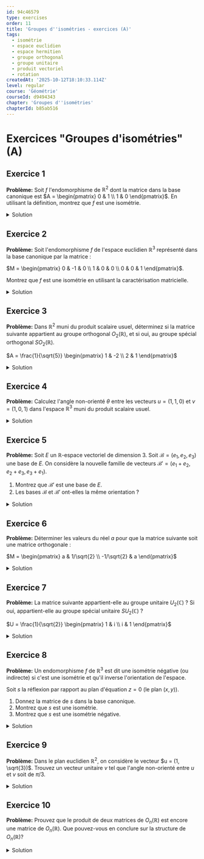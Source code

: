 ```yaml
---
id: 94c46579
type: exercises
order: 11
title: 'Groupes d''isométries - exercices (A)'
tags:
  - isométrie
  - espace euclidien
  - espace hermitien
  - groupe orthogonal
  - groupe unitaire
  - produit vectoriel
  - rotation
createdAt: '2025-10-12T18:10:33.114Z'
level: regular
course: 'Géométrie'
courseId: d9494343
chapter: 'Groupes d''isométries'
chapterId: b85ab516
---
```

# Exercices "Groupes d'isométries" (A)

## Exercice 1

**Problème:** Soit $f$ l'endomorphisme de $\mathbb{R}^2$ dont la matrice dans la base canonique est $A = \begin{pmatrix} 0 & 1 \\ 1 & 0 \end{pmatrix}$. En utilisant la définition, montrez que $f$ est une isométrie.

<details>

<summary>Solution</summary>

**Méthode:** Pour montrer que $f$ est une isométrie en utilisant la définition, nous devons vérifier que pour tout vecteur $x \in \mathbb{R}^2$, on a $\|f(x)\| = \|x\|$. On va calculer la norme au carré $\|f(x)\|^2$ pour un vecteur générique $x=(u,v)$ et montrer qu'elle est égale à $\|x\|^2$.

**Étapes:**

1.  Soit $x = \begin{pmatrix} u \\ v \end{pmatrix}$ un vecteur quelconque de $\mathbb{R}^2$. Sa norme au carré est $\|x\|^2 = u^2 + v^2$.

2.  Calculons l'image de $x$ par $f$.

    $f(x) = A x = \begin{pmatrix} 0 & 1 \\ 1 & 0 \end{pmatrix} \begin{pmatrix} u \\ v \end{pmatrix} = \begin{pmatrix} v \\ u \end{pmatrix}$.

3.  Calculons la norme au carré de $f(x)$.

    $\|f(x)\|^2 = v^2 + u^2$.

4.  Comparons les normes au carré.

    On observe que $\|f(x)\|^2 = v^2 + u^2 = u^2 + v^2 = \|x\|^2$.

5.  Puisque les normes sont des nombres positifs, l'égalité des carrés implique l'égalité des normes : $\|f(x)\| = \|x\|$.

**Conclusion:** L'application $f$ préserve la norme de tout vecteur de $\mathbb{R}^2$, c'est donc une isométrie. Géométriquement, il s'agit de la réflexion par rapport à la droite d'équation $y=x$.

**Réponse:** L'application $f$ est une isométrie car pour tout $x=(u,v) \in \mathbb{R}^2$, $\|f(x)\|^2 = v^2+u^2 = \|x\|^2$.

</details>

## Exercice 2

**Problème:** Soit l'endomorphisme $f$ de l'espace euclidien $\mathbb{R}^3$ représenté dans la base canonique par la matrice :

$M = \begin{pmatrix} 0 & -1 & 0 \\ 1 & 0 & 0 \\ 0 & 0 & 1 \end{pmatrix}$.

Montrez que $f$ est une isométrie en utilisant la caractérisation matricielle.

<details>

<summary>Solution</summary>

**Méthode:** Une des caractérisations d'une isométrie (ou transformation orthogonale dans $\mathbb{R}^n$) est que sa matrice $M$ dans une base orthonormée vérifie la relation ${}^tMM = I_n$, où ${}^tM$ est la transposée de $M$ et $I_n$ est la matrice identité. La base canonique de $\mathbb{R}^3$ étant orthonormée, il suffit de calculer le produit ${}^tMM$ et de vérifier s'il est égal à $I_3$.

**Étapes:**

1.  Écrire la matrice $M$ et sa transposée ${}^tM$.

    $M = \begin{pmatrix} 0 & -1 & 0 \\ 1 & 0 & 0 \\ 0 & 0 & 1 \end{pmatrix}$

    ${}^tM = \begin{pmatrix} 0 & 1 & 0 \\ -1 & 0 & 0 \\ 0 & 0 & 1 \end{pmatrix}$

2.  Calculer le produit ${}^tMM$.

    ${}^tMM = \begin{pmatrix} 0 & 1 & 0 \\ -1 & 0 & 0 \\ 0 & 0 & 1 \end{pmatrix} \begin{pmatrix} 0 & -1 & 0 \\ 1 & 0 & 0 \\ 0 & 0 & 1 \end{pmatrix}$

3.  Effectuer la multiplication matricielle.

    Le coefficient $(1,1)$ est $(0)(0) + (1)(1) + (0)(0) = 1$.

    Le coefficient $(1,2)$ est $(0)(-1) + (1)(0) + (0)(0) = 0$.

    Le coefficient $(1,3)$ est $(0)(0) + (1)(0) + (0)(1) = 0$.

    Le coefficient $(2,1)$ est $(-1)(0) + (0)(1) + (0)(0) = 0$.

    Le coefficient $(2,2)$ est $(-1)(-1) + (0)(0) + (0)(0) = 1$.

    Le coefficient $(2,3)$ est $(-1)(0) + (0)(0) + (0)(1) = 0$.

    Le coefficient $(3,1)$ est $(0)(0) + (0)(1) + (1)(0) = 0$.

    Le coefficient $(3,2)$ est $(0)(-1) + (0)(0) + (1)(0) = 0$.

    Le coefficient $(3,3)$ est $(0)(0) + (0)(0) + (1)(1) = 1$.

4.  Le résultat est donc :

    ${}^tMM = \begin{pmatrix} 1 & 0 & 0 \\ 0 & 1 & 0 \\ 0 & 0 & 1 \end{pmatrix} = I_3$.

**Conclusion:** La condition ${}^tMM = I_3$ est vérifiée. Par conséquent, l'endomorphisme $f$ représenté par la matrice $M$ est une isométrie. Il s'agit d'une rotation de $\pi/2$ autour de l'axe des $z$.

**Réponse:** L'endomorphisme $f$ est une isométrie car sa matrice $M$ dans la base canonique vérifie ${}^tMM = I_3$.

</details>

## Exercice 3

**Problème:** Dans $\mathbb{R}^2$ muni du produit scalaire usuel, déterminez si la matrice suivante appartient au groupe orthogonal $O_2(\mathbb{R})$, et si oui, au groupe spécial orthogonal $SO_2(\mathbb{R})$.

$A = \frac{1}{\sqrt{5}} \begin{pmatrix} 1 & -2 \\ 2 & 1 \end{pmatrix}$

<details>

<summary>Solution</summary>

**Méthode:** Pour qu'une matrice $A$ appartienne à $O_2(\mathbb{R})$, elle doit vérifier ${}^tAA = I_2$. Si cette condition est remplie, on calcule son déterminant. Si $\det(A) = 1$, elle appartient à $SO_2(\mathbb{R})$. Si $\det(A) = -1$, elle appartient à $O_2(\mathbb{R})$ mais pas à $SO_2(\mathbb{R})$.

**Étapes:**

1.  Calculer la transposée de $A$.

    $A = \begin{pmatrix} 1/\sqrt{5} & -2/\sqrt{5} \\ 2/\sqrt{5} & 1/\sqrt{5} \end{pmatrix}$

    ${}^tA = \begin{pmatrix} 1/\sqrt{5} & 2/\sqrt{5} \\ -2/\sqrt{5} & 1/\sqrt{5} \end{pmatrix}$

2.  Calculer le produit ${}^tAA$.

    ${}^tAA = \begin{pmatrix} 1/\sqrt{5} & 2/\sqrt{5} \\ -2/\sqrt{5} & 1/\sqrt{5} \end{pmatrix} \begin{pmatrix} 1/\sqrt{5} & -2/\sqrt{5} \\ 2/\sqrt{5} & 1/\sqrt{5} \end{pmatrix}$

    ${}^tAA = \begin{pmatrix} \frac{1}{5}+\frac{4}{5} & \frac{-2}{5}+\frac{2}{5} \\ \frac{-2}{5}+\frac{2}{5} & \frac{4}{5}+\frac{1}{5} \end{pmatrix} = \begin{pmatrix} 1 & 0 \\ 0 & 1 \end{pmatrix} = I_2$.

    La matrice $A$ est donc bien orthogonale, elle appartient à $O_2(\mathbb{R})$.

3.  Calculer le déterminant de $A$.

    $\det(A) = \left(\frac{1}{\sqrt{5}}\right)\left(\frac{1}{\sqrt{5}}\right) - \left(\frac{-2}{\sqrt{5}}\right)\left(\frac{2}{\sqrt{5}}\right)$

    $\det(A) = \frac{1}{5} - \frac{-4}{5} = \frac{1}{5} + \frac{4}{5} = \frac{5}{5} = 1$.

**Conclusion:** Puisque ${}^tAA=I_2$ et $\det(A)=1$, la matrice $A$ appartient au groupe spécial orthogonal $SO_2(\mathbb{R})$.

**Réponse:** La matrice $A$ appartient à $SO_2(\mathbb{R})$.

</details>

## Exercice 4

**Problème:** Calculez l'angle non-orienté $\theta$ entre les vecteurs $u=(1, 1, 0)$ et $v=(1, 0, 1)$ dans l'espace $\mathbb{R}^3$ muni du produit scalaire usuel.

<details>

<summary>Solution</summary>

**Méthode:** L'angle non-orienté $\theta \in [0, \pi]$ entre deux vecteurs non nuls $u$ et $v$ est donné par la formule :

$\theta = \arccos\left(\frac{\langle u, v \rangle}{\|u\| \|v\|}\right)$.

Il faut donc calculer le produit scalaire $\langle u, v \rangle$, les normes $\|u\|$ et $\|v\|$, puis en déduire l'angle.

**Étapes:**

1.  Calculer le produit scalaire $\langle u, v \rangle$.

    $\langle u, v \rangle = (1)(1) + (1)(0) + (0)(1) = 1$.

2.  Calculer la norme de $u$.

    $\|u\| = \sqrt{1^2 + 1^2 + 0^2} = \sqrt{2}$.

3.  Calculer la norme de $v$.

    $\|v\| = \sqrt{1^2 + 0^2 + 1^2} = \sqrt{2}$.

4.  Calculer le cosinus de l'angle.

    $\cos(\theta) = \frac{\langle u, v \rangle}{\|u\| \|v\|} = \frac{1}{\sqrt{2} \cdot \sqrt{2}} = \frac{1}{2}$.

5.  Trouver l'angle $\theta \in [0, \pi]$ correspondant.

    L'unique angle $\theta$ dans l'intervalle $[0, \pi]$ tel que $\cos(\theta) = 1/2$ est $\theta = \pi/3$.

**Réponse:** L'angle non-orienté entre les vecteurs $u$ et $v$ est $\theta = \frac{\pi}{3}$ radians (ou 60 degrés).

</details>

## Exercice 5

**Problème:** Soit $E$ un $\mathbb{R}$-espace vectoriel de dimension 3. Soit $\mathcal{B}=(e_1, e_2, e_3)$ une base de $E$. On considère la nouvelle famille de vecteurs $\mathcal{B'}=(e_1+e_2, e_2+e_3, e_3+e_1)$.

1. Montrez que $\mathcal{B'}$ est une base de $E$.
2. Les bases $\mathcal{B}$ et $\mathcal{B'}$ ont-elles la même orientation ?

<details>

<summary>Solution</summary>

**Méthode:**

1. Pour montrer que $\mathcal{B'}$ est une base, il suffit de montrer que la famille est libre, car elle a 3 vecteurs en dimension 3. Cela revient à montrer que la matrice de passage de $\mathcal{B}$ à $\mathcal{B'}$ est inversible, c'est-à-dire que son déterminant est non nul.
2. Pour déterminer si les bases ont la même orientation, il faut examiner le signe du déterminant de la matrice de passage $P_{\mathcal{B},\mathcal{B'}}$. Si $\det(P) > 0$, elles ont la même orientation. Si $\det(P) < 0$, elles ont des orientations opposées.

**Étapes:**

1.  Écrire la matrice de passage $P = P_{\mathcal{B},\mathcal{B'}}$. Les colonnes de $P$ sont les coordonnées des vecteurs de $\mathcal{B'}$ exprimés dans la base $\mathcal{B}$.

    Le premier vecteur est $e_1+e_2 = 1 \cdot e_1 + 1 \cdot e_2 + 0 \cdot e_3$, donc la première colonne est $\begin{pmatrix} 1 \\ 1 \\ 0 \end{pmatrix}$.

    Le deuxième vecteur est $e_2+e_3 = 0 \cdot e_1 + 1 \cdot e_2 + 1 \cdot e_3$, donc la deuxième colonne est $\begin{pmatrix} 0 \\ 1 \\ 1 \end{pmatrix}$.

    Le troisième vecteur est $e_3+e_1 = 1 \cdot e_1 + 0 \cdot e_2 + 1 \cdot e_3$, donc la troisième colonne est $\begin{pmatrix} 1 \\ 0 \\ 1 \end{pmatrix}$.

    La matrice de passage est donc $P = \begin{pmatrix} 1 & 0 & 1 \\ 1 & 1 & 0 \\ 0 & 1 & 1 \end{pmatrix}$.

2.  Calculer le déterminant de $P$. On peut utiliser la règle de Sarrus ou développer par rapport à la première ligne.

    $\det(P) = 1 \cdot \begin{vmatrix} 1 & 0 \\ 1 & 1 \end{vmatrix} - 0 \cdot \begin{vmatrix} 1 & 0 \\ 0 & 1 \end{vmatrix} + 1 \cdot \begin{vmatrix} 1 & 1 \\ 0 & 1 \end{vmatrix}$

    $\det(P) = 1 \cdot (1-0) - 0 + 1 \cdot (1-0) = 1 + 1 = 2$.

3.  Analyser le résultat.

    Puisque $\det(P) = 2 \neq 0$, la famille $\mathcal{B'}$ est libre et forme donc une base de $E$.

    Puisque $\det(P) = 2 > 0$, les bases $\mathcal{B}$ et $\mathcal{B'}$ ont la même orientation.

**Réponse:**

1. $\mathcal{B'}$ est une base car $\det(P_{\mathcal{B},\mathcal{B'}}) = 2 \neq 0$.
2. Oui, les bases ont la même orientation car $\det(P_{\mathcal{B},\mathcal{B'}}) = 2 > 0$.

</details>

## Exercice 6

**Problème:** Déterminer les valeurs du réel $a$ pour que la matrice suivante soit une matrice orthogonale :

$M = \begin{pmatrix} a & 1/\sqrt{2} \\ -1/\sqrt{2} & a \end{pmatrix}$

<details>

<summary>Solution</summary>

**Méthode:** Une matrice $M$ est orthogonale si et seulement si ses vecteurs colonnes forment une base orthonormée. Une manière équivalente et rapide de le vérifier est de calculer le produit ${}^tMM$ et de l'égaler à la matrice identité $I_2$.

**Étapes:**

1.  Écrire la condition pour que $M$ soit orthogonale : ${}^tMM = I_2$.

2.  Calculer la transposée de $M$.

    ${}^tM = \begin{pmatrix} a & -1/\sqrt{2} \\ 1/\sqrt{2} & a \end{pmatrix}$

3.  Calculer le produit ${}^tMM$.

    ${}^tMM = \begin{pmatrix} a & -1/\sqrt{2} \\ 1/\sqrt{2} & a \end{pmatrix} \begin{pmatrix} a & 1/\sqrt{2} \\ -1/\sqrt{2} & a \end{pmatrix}$

    ${}^tMM = \begin{pmatrix} a^2 + (-1/\sqrt{2})^2 & a(1/\sqrt{2}) + (-1/\sqrt{2})a \\ (1/\sqrt{2})a + a(-1/\sqrt{2}) & (1/\sqrt{2})^2 + a^2 \end{pmatrix}$

    ${}^tMM = \begin{pmatrix} a^2 + 1/2 & 0 \\ 0 & 1/2 + a^2 \end{pmatrix}$

4.  Égaler le résultat à $I_2$ et résoudre pour $a$.

    $\begin{pmatrix} a^2 + 1/2 & 0 \\ 0 & a^2 + 1/2 \end{pmatrix} = \begin{pmatrix} 1 & 0 \\ 0 & 1 \end{pmatrix}$

    Cela nous donne l'équation : $a^2 + 1/2 = 1$.

5.  Résoudre l'équation.

    $a^2 = 1 - 1/2 = 1/2$

    $a = \pm \sqrt{1/2} = \pm \frac{1}{\sqrt{2}} = \pm \frac{\sqrt{2}}{2}$.

**Réponse:** Les valeurs de $a$ pour lesquelles la matrice $M$ est orthogonale sont $a = \frac{\sqrt{2}}{2}$ et $a = -\frac{\sqrt{2}}{2}$.

</details>

## Exercice 7

**Problème:** La matrice suivante appartient-elle au groupe unitaire $U_2(\mathbb{C})$ ? Si oui, appartient-elle au groupe spécial unitaire $SU_2(\mathbb{C})$ ?

$U = \frac{1}{\sqrt{2}} \begin{pmatrix} 1 & i \\ i & 1 \end{pmatrix}$

<details>

<summary>Solution</summary>

**Méthode:** Une matrice $U$ appartient au groupe unitaire $U_n(\mathbb{C})$ si elle vérifie ${}^t\bar{U}U = I_n$, où ${}^t\bar{U}$ est l'adjointe de $U$ (transposée de la conjuguée). Si c'est le cas, on calcule son déterminant. Elle appartient au groupe spécial unitaire $SU_n(\mathbb{C})$ si $\det(U)=1$.

**Étapes:**

1.  Calculer la matrice conjuguée $\bar{U}$.

    $\bar{U} = \frac{1}{\sqrt{2}} \begin{pmatrix} 1 & -i \\ -i & 1 \end{pmatrix}$

2.  Calculer l'adjointe ${}^t\bar{U}$.

    ${}^t\bar{U} = \frac{1}{\sqrt{2}} \begin{pmatrix} 1 & -i \\ -i & 1 \end{pmatrix}$ (la matrice est symétrique)

3.  Calculer le produit ${}^t\bar{U}U$.

    ${}^t\bar{U}U = \left(\frac{1}{\sqrt{2}}\right)^2 \begin{pmatrix} 1 & -i \\ -i & 1 \end{pmatrix} \begin{pmatrix} 1 & i \\ i & 1 \end{pmatrix}$

    ${}^t\bar{U}U = \frac{1}{2} \begin{pmatrix} 1(1) + (-i)(i) & 1(i) + (-i)(1) \\ (-i)(1) + 1(i) & (-i)(i) + 1(1) \end{pmatrix}$

    ${}^t\bar{U}U = \frac{1}{2} \begin{pmatrix} 1 - i^2 & i - i \\ -i + i & -i^2 + 1 \end{pmatrix}$

    Sachant que $i^2 = -1$, on a :

    ${}^t\bar{U}U = \frac{1}{2} \begin{pmatrix} 1 - (-1) & 0 \\ 0 & -(-1) + 1 \end{pmatrix} = \frac{1}{2} \begin{pmatrix} 2 & 0 \\ 0 & 2 \end{pmatrix} = \begin{pmatrix} 1 & 0 \\ 0 & 1 \end{pmatrix} = I_2$.

    La matrice $U$ est donc unitaire, $U \in U_2(\mathbb{C})$.

4.  Calculer le déterminant de $U$.

    $\det(U) = \left(\frac{1}{\sqrt{2}}\right)^2 \det \begin{pmatrix} 1 & i \\ i & 1 \end{pmatrix}$

    $\det(U) = \frac{1}{2} (1 \cdot 1 - i \cdot i) = \frac{1}{2}(1 - i^2) = \frac{1}{2}(1 - (-1)) = \frac{2}{2} = 1$.

**Conclusion:** Puisque ${}^t\bar{U}U=I_2$ et $\det(U)=1$, la matrice $U$ appartient au groupe spécial unitaire $SU_2(\mathbb{C})$.

**Réponse:** La matrice $U$ appartient à $SU_2(\mathbb{C})$.

</details>

## Exercice 8

**Problème:** Un endomorphisme $f$ de $\mathbb{R}^3$ est dit une isométrie négative (ou indirecte) si c'est une isométrie et qu'il inverse l'orientation de l'espace.

Soit $s$ la réflexion par rapport au plan d'équation $z=0$ (le plan $(x,y)$).

1. Donnez la matrice de $s$ dans la base canonique.
2. Montrez que $s$ est une isométrie.
3. Montrez que $s$ est une isométrie négative.

<details>

<summary>Solution</summary>

**Méthode:**

1. On détermine l'image des vecteurs de la base canonique $(e_1, e_2, e_3)$ par la réflexion $s$. La matrice de $s$ aura pour colonnes les coordonnées de $s(e_1), s(e_2), s(e_3)$.
2. On vérifie que la matrice $S$ de $s$ est orthogonale, c'est-à-dire ${}^tSS=I_3$.
3. On calcule le déterminant de $S$. Si $\det(S)=-1$, l'isométrie est négative.

**Étapes:**

1.  Déterminer la matrice $S$. La réflexion par rapport au plan $z=0$ envoie un vecteur $(x,y,z)$ sur $(x,y,-z)$.

    $s(e_1) = s(1,0,0) = (1,0,0) = e_1$.

    $s(e_2) = s(0,1,0) = (0,1,0) = e_2$.

    $s(e_3) = s(0,0,1) = (0,0,-1) = -e_3$.

    La matrice est donc $S = \begin{pmatrix} 1 & 0 & 0 \\ 0 & 1 & 0 \\ 0 & 0 & -1 \end{pmatrix}$.

2.  Vérifier que $S$ est orthogonale.

    ${}^tS = S = \begin{pmatrix} 1 & 0 & 0 \\ 0 & 1 & 0 \\ 0 & 0 & -1 \end{pmatrix}$.

    ${}^tSS = S^2 = \begin{pmatrix} 1 & 0 & 0 \\ 0 & 1 & 0 \\ 0 & 0 & -1 \end{pmatrix} \begin{pmatrix} 1 & 0 & 0 \\ 0 & 1 & 0 \\ 0 & 0 & -1 \end{pmatrix} = \begin{pmatrix} 1^2 & 0 & 0 \\ 0 & 1^2 & 0 \\ 0 & 0 & (-1)^2 \end{pmatrix} = I_3$.

    Donc, $s$ est bien une isométrie.

3.  Calculer le déterminant de $S$.

    $\det(S) = 1 \cdot 1 \cdot (-1) = -1$.

**Conclusion:** Puisque $s$ est une isométrie et que $\det(S)=-1$, $s$ inverse l'orientation. C'est donc une isométrie négative.

**Réponse:** La matrice de $s$ est $S = \begin{pmatrix} 1 & 0 & 0 \\ 0 & 1 & 0 \\ 0 & 0 & -1 \end{pmatrix}$. C'est une isométrie car ${}^tSS = I_3$ et elle est négative car $\det(S)=-1$.

</details>

## Exercice 9

**Problème:** Dans le plan euclidien $\mathbb{R}^2$, on considère le vecteur $u = (1, \sqrt{3})$. Trouvez un vecteur unitaire $v$ tel que l'angle non-orienté entre $u$ et $v$ soit de $\pi/3$.

<details>

<summary>Solution</summary>

**Méthode:** Soit $v=(x,y)$ un vecteur unitaire, ce qui signifie que $\|v\|=1$, soit $x^2+y^2=1$. La formule de l'angle non-orienté nous dit que $\langle u, v \rangle = \|u\| \|v\| \cos(\theta)$. Nous pouvons utiliser cette équation pour trouver une relation entre $x$ et $y$, puis la combiner avec l'équation de la norme pour trouver les coordonnées de $v$.

**Étapes:**

1.  Calculer la norme de $u$.

    $\|u\| = \sqrt{1^2 + (\sqrt{3})^2} = \sqrt{1+3} = \sqrt{4} = 2$.

2.  Écrire l'équation de l'angle. On a $\theta = \pi/3$, $\|v\|=1$ et $\|u\|=2$.

    $\langle u, v \rangle = \|u\| \|v\| \cos(\pi/3) = 2 \cdot 1 \cdot \frac{1}{2} = 1$.

3.  Exprimer le produit scalaire en termes de coordonnées. Soit $v=(x,y)$.

    $\langle u, v \rangle = \langle (1, \sqrt{3}), (x,y) \rangle = 1 \cdot x + \sqrt{3} \cdot y = x + \sqrt{3}y$.

    On a donc l'équation: $x + \sqrt{3}y = 1$.

4.  Résoudre le système de deux équations à deux inconnues.

    (1) $x + \sqrt{3}y = 1 \implies x = 1 - \sqrt{3}y$

    (2) $x^2 + y^2 = 1$

5.  Substituer $x$ de l'équation (1) dans l'équation (2).

    $(1 - \sqrt{3}y)^2 + y^2 = 1$

    $1 - 2\sqrt{3}y + (\sqrt{3}y)^2 + y^2 = 1$

    $1 - 2\sqrt{3}y + 3y^2 + y^2 = 1$

    $4y^2 - 2\sqrt{3}y = 0$

    $2y(2y - \sqrt{3}) = 0$.

6.  Cette équation donne deux solutions pour $y$.

    Solution A: $y=0$. En substituant dans $x = 1 - \sqrt{3}y$, on obtient $x=1$. Donc $v_1 = (1,0)$.

    Solution B: $2y - \sqrt{3} = 0 \implies y = \frac{\sqrt{3}}{2}$. En substituant, $x = 1 - \sqrt{3}(\frac{\sqrt{3}}{2}) = 1 - \frac{3}{2} = -\frac{1}{2}$. Donc $v_2 = (-1/2, \sqrt{3}/2)$.

**Conclusion:** Il existe deux vecteurs unitaires qui satisfont à la condition.

**Réponse:** Deux vecteurs solutions possibles sont $v_1 = (1,0)$ et $v_2 = \left(-\frac{1}{2}, \frac{\sqrt{3}}{2}\right)$.

</details>

## Exercice 10

**Problème:** Prouvez que le produit de deux matrices de $O_n(\mathbb{R})$ est encore une matrice de $O_n(\mathbb{R})$. Que pouvez-vous en conclure sur la structure de $O_n(\mathbb{R})$?

<details>

<summary>Solution</summary>

**Méthode:** Soient $A$ et $B$ deux matrices appartenant à $O_n(\mathbb{R})$. Par définition, cela signifie que ${}^tAA = I_n$ et ${}^tBB = I_n$. Nous devons montrer que leur produit $C=AB$ appartient aussi à $O_n(\mathbb{R})$, c'est-à-dire que ${}^tCC = I_n$. Nous utiliserons la propriété de la transposée d'un produit : ${}^t(AB) = {}^tB{}^tA$.

**Étapes:**

1.  Soient $A, B \in O_n(\mathbb{R})$. Cela implique ${}^tAA = I_n$ et ${}^tBB = I_n$.

2.  On veut montrer que $AB \in O_n(\mathbb{R})$. Posons $C = AB$. On doit vérifier si ${}^tCC = I_n$.

3.  Calculons ${}^tCC$.

    ${}^tC = {}^t(AB) = {}^tB{}^tA$.

    Donc, ${}^tCC = ({}^tB{}^tA)(AB) = {}^tB({}^tAA)B$.

4.  Utilisons l'hypothèse que $A \in O_n(\mathbb{R})$, soit ${}^tAA = I_n$.

    ${}^tB({}^tAA)B = {}^tB(I_n)B = {}^tBB$.

5.  Utilisons l'hypothèse que $B \in O_n(\mathbb{R})$, soit ${}^tBB = I_n$.

    On a donc ${}^tCC = {}^tBB = I_n$.

6.  La condition est vérifiée, donc le produit $AB$ est bien une matrice de $O_n(\mathbb{R})$.

**Conclusion:**

La multiplication matricielle est une loi de composition interne sur l'ensemble $O_n(\mathbb{R})$.

De plus :

- La loi est associative (propriété de la multiplication matricielle).
- Il y a un élément neutre : la matrice identité $I_n$ (car ${}^tI_n I_n = I_n$).
- Tout élément $A \in O_n(\mathbb{R})$ a un inverse dans $O_n(\mathbb{R})$. En effet, la relation ${}^tAA = I_n$ montre que $A$ est inversible et que son inverse est $A^{-1} = {}^tA$. On doit juste vérifier que ${}^tA$ est aussi dans $O_n(\mathbb{R})$. On a ${}^t({}^tA)({}^tA) = A({}^tA)$. Comme ${}^tAA=I_n$, on a aussi $A{}^tA=I_n$. Donc ${}^tA \in O_n(\mathbb{R})$.

Ces quatre propriétés montrent que $(O_n(\mathbb{R}), \times)$ est un groupe.

**Réponse:** Si $A, B \in O_n(\mathbb{R})$, alors ${}^t(AB)(AB) = {}^tB{}^tAAB = {}^tB(I_n)B = {}^tBB = I_n$, donc $AB \in O_n(\mathbb{R})$. On en conclut que $O_n(\mathbb{R})$ muni de la multiplication matricielle est un groupe.

</details>
